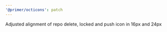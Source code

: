 ```yaml
---
'@primer/octicons': patch
---
```


Adjusted alignment of repo delete, locked and push icon in 16px and 24px
